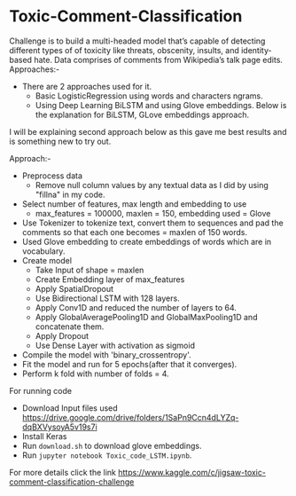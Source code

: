 # Toxic-Comment-Classification
Challenge is to build a multi-headed model that’s capable of detecting different types of of toxicity like threats, obscenity, insults, and identity-based hate. Data comprises of comments from Wikipedia’s talk page edits.
Approaches:- 
* There are 2 approaches used for it.
    * Basic LogisticRegression using words and characters ngrams.
    * Using Deep Learning BiLSTM and using Glove embeddings. Below is the explanation for BiLSTM, GLove embeddings approach.

I will be explaining second approach below as this gave me best results and is something new to try out.

Approach:-
* Preprocess data
    * Remove null column values by any textual data as I did by using "fillna" in my code.                  
* Select number of features, max length and embedding to use
    * max_features = 100000, maxlen = 150, embedding used = Glove
* Use Tokenizer to tokenize text, convert them to sequences and pad the comments so that each one becomes = maxlen of 150 words.
* Used Glove embedding to create embeddings of words which are in vocabulary.
* Create model
    * Take Input of shape = maxlen
    * Create Embedding layer of max_features
    * Apply SpatialDropout
    * Use Bidirectional LSTM with 128 layers.
    * Apply Conv1D and reduced the number of layers to 64.
    * Apply GlobalAveragePooling1D and GlobalMaxPooling1D and concatenate them.
    * Apply Dropout
    * Use Dense Layer with activation as sigmoid
* Compile the model with 'binary_crossentropy'.
* Fit the model and run for 5 epochs(after that it converges).
* Perform k fold with number of folds = 4.

For running code
* Download Input files used https://drive.google.com/drive/folders/1SaPn9Ccn4dLYZq-dqBXVysoyA5v19s7i
* Install Keras
* Run ```download.sh``` to download glove embeddings.
* Run ```jupyter notebook Toxic_code_LSTM.ipynb```.

For more details click the link https://www.kaggle.com/c/jigsaw-toxic-comment-classification-challenge
